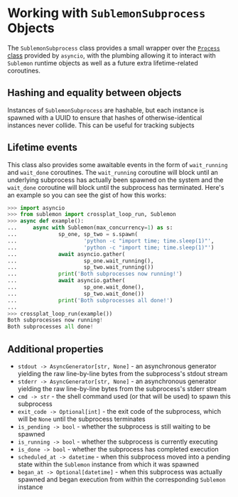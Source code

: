 # Working with `SublemonSubprocess` Objects

The `SublemonSubprocess` class provides a small wrapper over the [`Process` class](https://docs.python.org/3/library/asyncio-subprocess.html#asyncio.asyncio.subprocess.Process) provided by `asyncio`, with the plumbing allowing it to interact with `Sublemon` runtime objects as well as a future extra lifetime-related coroutines.

## Hashing and equality between objects

Instances of `SublemonSubprocess` are hashable, but each instance is spawned with a UUID to ensure that hashes of otherwise-identical instances never collide. This can be useful for tracking subjects

## Lifetime events

This class also provides some awaitable events in the form of `wait_running` and `wait_done` coroutines. The `wait_running` coroutine will block until an underlying subprocess has actually been spawned on the system and the `wait_done` coroutine will block until the subprocess has terminated. Here's an example so you can see the gist of how this works:

```python
>>> import asyncio
>>> from sublemon import crossplat_loop_run, Sublemon
>>> async def example():
...     async with Sublemon(max_concurrency=1) as s:
...             sp_one, sp_two = s.spawn(
...                     'python -c "import time; time.sleep(1)"',
...                     'python -c "import time; time.sleep(1)"')
...             await asyncio.gather(
...                     sp_one.wait_running(),
...                     sp_two.wait_running())
...             print('Both subprocesses now running!')
...             await asyncio.gather(
...                     sp_one.wait_done(),
...                     sp_two.wait_done())
...             print('Both subprocesses all done!')
...
>>> crossplat_loop_run(example())
Both subprocesses now running!
Both subprocesses all done!

```

## Additional properties

* `stdout -> AsyncGenerator[str, None]` - an asynchronous generator yielding the raw line-by-line bytes from the subprocess's stdout stream
* `stderr -> AsyncGenerator[str, None]` - an asynchronous generator yielding the raw line-by-line bytes from the subprocess's stderr stream
* `cmd -> str` - the shell command used (or that will be used) to spawn this subprocess
* `exit_code -> Optional[int]` - the exit code of the subprocess, which will be `None` until the subprocess terminates
* `is_pending -> bool` - whether the subprocess is still waiting to be spawned
* `is_running -> bool` - whether the subprocess is currently executing
* `is_done -> bool` - whether the subprocess has completed execution
* `scheduled_at -> datetime` - when this subprocess moved into a pending state within the `Sublemon` instance from which it was spawned
* `began_at -> Optional[datetime]` - when this subprocess was actually spawned and began execution from within the corresponding `Sublemon` instance
